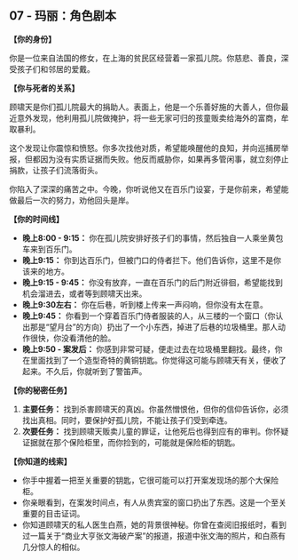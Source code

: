 ## 07 - 玛丽：角色剧本

**【你的身份】**

你是一位来自法国的修女，在上海的贫民区经营着一家孤儿院。你慈悲、善良，深受孩子们和邻居的爱戴。

**【你与死者的关系】**

顾啸天是你们孤儿院最大的捐助人。表面上，他是一个乐善好施的大善人，但你最近意外发现，他利用孤儿院做掩护，将一些无家可归的孩童贩卖给海外的富商，牟取暴利。

这个发现让你震惊和愤怒。你多次找他对质，希望能唤醒他的良知，并向巡捕房举报，但都因为没有实质证据而失败。他反而威胁你，如果再多管闲事，就立刻停止捐款，让孩子们流落街头。

你陷入了深深的痛苦之中。今晚，你听说他又在百乐门设宴，于是你前来，希望能做最后一次的努力，劝他回头是岸。

**【你的时间线】**

*   **晚上8:00 - 9:15：** 你在孤儿院安排好孩子们的事情，然后独自一人乘坐黄包车来到百乐门。
*   **晚上9:15：** 你到达百乐门，但被门口的侍者拦下。他们告诉你，这里不是你该来的地方。
*   **晚上9:15 - 9:45：** 你没有放弃，一直在百乐门的后门附近徘徊，希望能找到机会溜进去，或者等到顾啸天出来。
*   **晚上9:30左右：** 你在后巷，听到楼上传来一声闷响，但你没有太在意。
*   **晚上9:45：** 你看到一个穿着百乐门侍者服装的人，从三楼的一个窗口（你认出那是“望月台”的方向）扔出了一个小东西，掉进了后巷的垃圾桶里。那人动作很快，你没看清他的脸。
*   **晚上9:50 - 案发后：** 你感到非常可疑，便走过去在垃圾桶里翻找。最终，你在里面找到了一个造型奇特的黄铜钥匙。你觉得这可能与顾啸天有关，便收了起来。不久后，你就听到了警笛声。

**【你的秘密任务】**

1.  **主要任务：** 找到杀害顾啸天的真凶。你虽然憎恨他，但你的信仰告诉你，必须找出真相。同时，要保护好孤儿院，不能让孩子们受到牵连。
2.  **次要任务：** 找到顾啸天贩卖儿童的罪证，让他死后也得到应有的审判。你怀疑证据就在那个保险柜里，而你捡到的，可能就是保险柜的钥匙。

**【你知道的线索】**

*   你手中握着一把至关重要的钥匙，它很可能可以打开案发现场的那个大保险柜。
*   你亲眼看到，在案发时间点，有人从贵宾室的窗口扔出了东西。这是一个至关重要的目击证词。
*   你知道顾啸天的私人医生白燕，她的背景很神秘。你曾在查阅旧报纸时，看到过一篇关于“商业大亨张文海破产案”的报道，报道中张文海的照片，和白燕有几分惊人的相似。